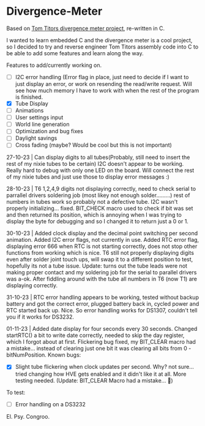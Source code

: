 # Divergence-Meter
Based on [Tom Titors divergence meter project](http://brotoro.com/dm/index.html), re-written in C.                                                

I wanted to learn embedded C and the divergence meter is a cool project, so I decided to try and reverse engineer Tom Titors assembly code into C to be able to add some features and learn along the way.

Features to add/currently working on.

- [ ] I2C error handling (Error flag in place, just need to decide if I want to just display an error, or work on resending the read/write request. Will see how much memory I have to work with when the rest of the program is finished.
- [X] Tube Display
- [ ] Animations
- [ ] User settings input
- [ ] World line generation
- [ ] Optimization and bug fixes
- [ ] Daylight savings
- [ ] Cross fading (maybe? Would be cool but this is not important)

27-10-23 | 
  Can display digits to all tubes(Probably, still need to insert the rest of my nixie tubes to be certain)
  I2C doesn't appear to be working. Really hard to debug with only one LED on the board. Will connect the rest of my nixie tubes and just use those to display error messages :)

28-10-23 |
  T6 1,2,4,9 digits not displaying correctly, need to check serial to parrallel drivers soldering job (most likey not enough solder.........) rest of numbers in tubes work so probably not a defective tube. I2C wasn't properly initializing... fixed. BIT_CHECK macro used to check if bit was set and then returned its position, which is annoying when I was trying to display the byte for debugging and so I changed it to return just a 0 or 1.

30-10-23 |
  Added clock display and the decimal point switching per second animation. Added I2C error flags, not currently in use. Added RTC error flag, displaying error 666 when RTC is not starting correctly, does not stop other functions from working which is nice.
  T6 still not properly displaying digits even after solder joint touch ups, will swap it to a different position to test, hopefully its not a tube issue.
  Update: turns out the tube leads were not making proper contact and my soldering job for the serial to parallel drivers was a-ok. After fiddling around with the tube all numbers in T6 (now T1) are displaying correctly.

31-10-23 |
  RTC error handling appears to be working, tested without backup battery and got the correct error, plugged battery back in, cycled power and RTC started back up. Nice. So error handling works for DS1307, couldn't tell you if it works for DS3232.

01-11-23 |
  Added date display for four seconds every 30 seconds. Changed startRTC() a bit to write date correctly, needed to skip the day register, which I forgot about at first.
  Flickering bug fixed, my BIT_CLEAR macro had a mistake... instead of clearing just one bit it was clearing all bits from 0 - bitNumPosition. 
Known bugs:
- [X] Slight tube flickering when clock updates per second. Why? not sure... tried changing how HVE gets enabled and it didn't like it at all. More testing needed. (Update: BIT_CLEAR Macro had a mistake... 🤦)

To test:
- [ ] Error handling on a DS3232

El. Psy. Congroo.
